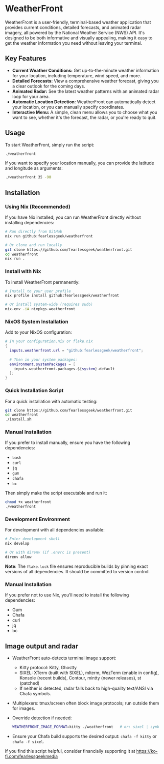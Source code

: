 # WeatherFront

WeatherFront is a user-friendly, terminal-based weather application that provides current conditions, detailed forecasts, and animated radar imagery, all powered by the National Weather Service (NWS) API. It's designed to be both informative and visually appealing, making it easy to get the weather information you need without leaving your terminal.

## Key Features

- **Current Weather Conditions:** Get up-to-the-minute weather information for your location, including temperature, wind speed, and more.
- **Detailed Forecasts:** View a comprehensive weather forecast, giving you a clear outlook for the coming days.
- **Animated Radar:** See the latest weather patterns with an animated radar loop for your area.
- **Automatic Location Detection:** WeatherFront can automatically detect your location, or you can manually specify coordinates.
- **Interactive Menu:** A simple, clean menu allows you to choose what you want to see, whether it's the forecast, the radar, or you're ready to quit.

## Usage

To start WeatherFront, simply run the script:

```bash
./weatherfront
```

If you want to specify your location manually, you can provide the latitude and longitude as arguments:

```bash
./weatherfront 35 -90
```

## Installation

### Using Nix (Recommended)

If you have Nix installed, you can run WeatherFront directly without installing dependencies:

```bash
# Run directly from GitHub
nix run github:fearlessgeek/weatherfront

# Or clone and run locally
git clone https://github.com/fearlessgeek/weatherfront.git
cd weatherfront
nix run .
```

### Install with Nix

To install WeatherFront permanently:

```bash
# Install to your user profile
nix profile install github:fearlessgeek/weatherfront

# Or install system-wide (requires sudo)
nix-env -iA nixpkgs.weatherfront
```

### NixOS System Installation

Add to your NixOS configuration:

```nix
# In your configuration.nix or flake.nix
{
  inputs.weatherfront.url = "github:fearlessgeek/weatherfront";
  
  # Then in your system packages:
  environment.systemPackages = [
    inputs.weatherfront.packages.${system}.default
  ];
}
```

### Quick Installation Script

For a quick installation with automatic testing:

```bash
git clone https://github.com/fearlessgeek/weatherfront.git
cd weatherfront
./install.sh
```

### Manual Installation

If you prefer to install manually, ensure you have the following dependencies:

- `bash`
- `curl`
- `jq`
- `gum`
- `chafa`
- `bc`

Then simply make the script executable and run it:

```bash
chmod +x weatherfront
./weatherfront
```

### Development Environment

For development with all dependencies available:

```bash
# Enter development shell
nix develop

# Or with direnv (if .envrc is present)
direnv allow
```

**Note:** The `flake.lock` file ensures reproducible builds by pinning exact versions of all dependencies. It should be committed to version control.

### Manual Installation

If you prefer not to use Nix, you'll need to install the following dependencies:

- Gum
- Chafa
- curl
- jq
- bc

## Image output and radar

- WeatherFront auto-detects terminal image support:
  - Kitty protocol: Kitty, Ghostty
  - SIXEL: XTerm (built with SIXEL), mlterm, WezTerm (enable in config), Konsole (recent builds), Contour, mintty (newer releases), st (patched)
  - If neither is detected, radar falls back to high-quality text/ANSI via Chafa symbols.
- Multiplexers: tmux/screen often block image protocols; run outside them for images.
- Override detection if needed:

  ```bash
  WEATHERFRONT_IMAGE_FORMAT=kitty ./weatherfront   # or: sixel | symbols
  ```

- Ensure your Chafa build supports the desired output: `chafa -f kitty` or `chafa -f sixel`.

If you find this script helpful, consider financially supporting it at https://ko-fi.com/fearlessgeekmedia
